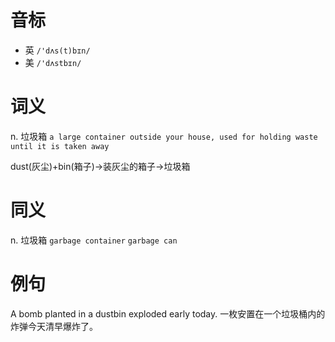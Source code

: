 # 音标

- 英 `/'dʌs(t)bɪn/`
- 美 `/'dʌstbɪn/`

# 词义

n. 垃圾箱
`a large container outside your house, used for holding waste until it is taken away`



dust(灰尘)+bin(箱子)→装灰尘的箱子→垃圾箱

# 同义

n. 垃圾箱
`garbage container` `garbage can`

# 例句

A bomb planted in a dustbin exploded early today.
一枚安置在一个垃圾桶内的炸弹今天清早爆炸了。


